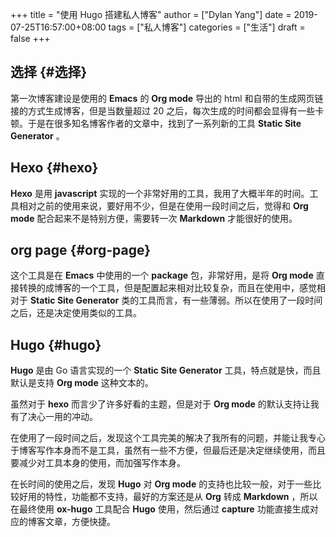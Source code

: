 +++
title = "使用 Hugo 搭建私人博客"
author = ["Dylan Yang"]
date = 2019-07-25T16:57:00+08:00
tags = ["私人博客"]
categories = ["生活"]
draft = false
+++

## 选择 {#选择}

第一次博客建设是使用的 **Emacs** 的 **Org mode** 导出的 html 和自带的生成网页链接的方式生成博客，但是当数量超过 20 之后，每次生成的时间都会显得有一些卡顿。于是在很多知名博客作者的文章中，找到了一系列新的工具
**Static Site Generator** 。


## Hexo {#hexo}

**Hexo** 是用 **javascript** 实现的一个非常好用的工具，我用了大概半年的时间。工具相对之前的使用来说，要好用不少，但是在使用一段时间之后，觉得和
 **Org mode** 配合起来不是特别方便，需要转一次 **Markdown** 才能很好的使用。


## org page {#org-page}

这个工具是在 **Emacs** 中使用的一个 **package** 包，非常好用，是将 **Org
mode** 直接转换的成博客的一个工具，但是配置起来相对比较复杂，而且在使用中，感觉相对于 **Static Site Generator** 类的工具而言，有一些薄弱。所以在使用了一段时间之后，还是决定使用类似的工具。


## Hugo {#hugo}

**Hugo** 是由 Go 语言实现的一个 **Static Site Generator** 工具，特点就是快，而且默认是支持 **Org mode** 这种文本的。

虽然对于 **hexo** 而言少了许多好看的主题，但是对于 **Org mode** 的默认支持让我有了决心一用的冲动。

在使用了一段时间之后，发现这个工具完美的解决了我所有的问题，并能让我专心于博客写作本身而不是工具，虽然有一些不方便，但最后还是决定继续使用，而且要减少对工具本身的使用，而加强写作本身。

在长时间的使用之后，发现 **Hugo** 对 **Org mode** 的支持也比较一般，对于一些比较好用的特性，功能都不支持，最好的方案还是从 **Org** 转成 **Markdown**
，所以在最终使用 **ox-hugo** 工具配合 **Hugo** 使用，然后通过 **capture** 功能直接生成对应的博客文章，方便快捷。
